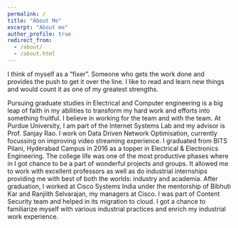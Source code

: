 ```yaml
---
permalink: /
title: "About Me"
excerpt: "About me"
author_profile: true
redirect_from: 
  - /about/
  - /about.html
---
```


I think of myself as a “fixer”. Someone who gets the work done and provides the push to get it over the line. I like to read and learn new things and would count it as one of my greatest strengths.

Pursuing graduate studies in Electrical and Computer engineering is a big leap of faith in my abilities to transform my hard work and efforts into something fruitful. I believe in working for the team and with the team. At Purdue University, I am part of the Internet Systems Lab and my advisor is Prof. Sanjay Rao. I work on Data Driven Network Optimisation, currently focussing on improving video streaming experience. I graduated from BITS Pilani, Hyderabad Campus in 2016 as a topper in Electrical & Electronics Engineering. The college life was one of the most productive phases where in I got chance to be a part of wonderful projects and groups. It allowed me to work with excellent professors as well as do industrial internships providing me with best of both the worlds: industry and academia. After graduation, I worked at Cisco Systems India under the mentorship of Bibhuti Kar and Ranjiith Selvarajan, my managers at Cisco. I was part of Content Security team and helped in its migration to cloud. I got a chance to familiarize myself with various industrial practices and enrich my industrial work experience.
